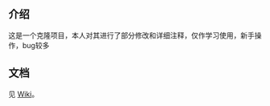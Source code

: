 ## 介绍
   这是一个克隆项目，本人对其进行了部分修改和详细注释，仅作学习使用，新手操作，bug较多
  
## 文档
  见 [Wiki](https://github.com/Alinshans/MyTinySTL/wiki)。